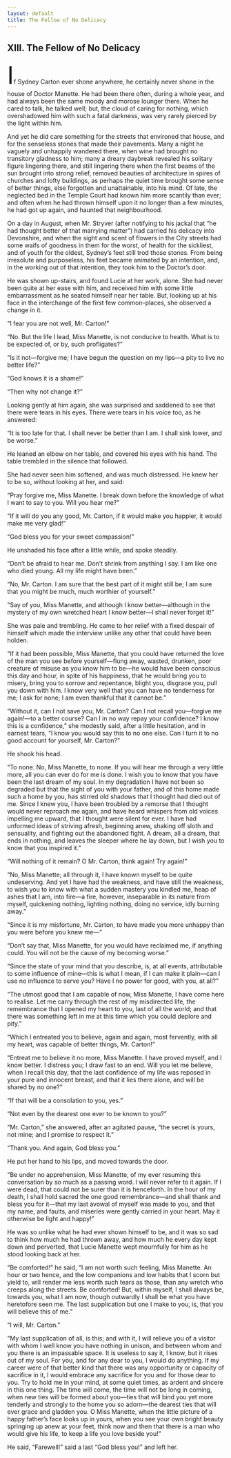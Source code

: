 ```yaml
---
layout: default
title: The Fellow of No Delicacy
---
```

## XIII. The Fellow of No Delicacy

<span class="dropcap" style="font-size: 4.00em">I</span>f Sydney Carton ever shone anywhere, he certainly never shone in the house of Doctor Manette. He had been there often, during a whole year, and had always been the same moody and morose lounger there. When he cared to talk, he talked well; but, the cloud of caring for nothing, which overshadowed him with such a fatal darkness, was very rarely pierced by the light within him.

And yet he did care something for the streets that environed that house, and for the senseless stones that made their pavements. Many a night he vaguely and unhappily wandered there, when wine had brought no transitory gladness to him; many a dreary daybreak revealed his solitary figure lingering there, and still lingering there when the first beams of the sun brought into strong relief, removed beauties of architecture in spires of churches and lofty buildings, as perhaps the quiet time brought some sense of better things, else forgotten and unattainable, into his mind. Of late, the neglected bed in the Temple Court had known him more scantily than ever; and often when he had thrown himself upon it no longer than a few minutes, he had got up again, and haunted that neighbourhood.

On a day in August, when Mr. Stryver (after notifying to his jackal that “he had thought better of that marrying matter”) had carried his delicacy into Devonshire, and when the sight and scent of flowers in the City streets had some waifs of goodness in them for the worst, of health for the sickliest, and of youth for the oldest, Sydney’s feet still trod those stones. From being irresolute and purposeless, his feet became animated by an intention, and, in the working out of that intention, they took him to the Doctor’s door.

He was shown up-stairs, and found Lucie at her work, alone. She had never been quite at her ease with him, and received him with some little embarrassment as he seated himself near her table. But, looking up at his face in the interchange of the first few common-places, she observed a change in it.

“I fear you are not well, Mr. Carton!”

“No. But the life I lead, Miss Manette, is not conducive to health. What is to be expected of, or by, such profligates?”

“Is it not—forgive me; I have begun the question on my lips—a pity to live no better life?”

“God knows it is a shame!”

“Then why not change it?”

Looking gently at him again, she was surprised and saddened to see that there were tears in his eyes. There were tears in his voice too, as he answered:

“It is too late for that. I shall never be better than I am. I shall sink lower, and be worse.”

He leaned an elbow on her table, and covered his eyes with his hand. The table trembled in the silence that followed.

She had never seen him softened, and was much distressed. He knew her to be so, without looking at her, and said:

“Pray forgive me, Miss Manette. I break down before the knowledge of what I want to say to you. Will you hear me?”

“If it will do you any good, Mr. Carton, if it would make you happier, it would make me very glad!”

“God bless you for your sweet compassion!”

He unshaded his face after a little while, and spoke steadily.

“Don’t be afraid to hear me. Don’t shrink from anything I say. I am like one who died young. All my life might have been.”

“No, Mr. Carton. I am sure that the best part of it might still be; I am sure that you might be much, much worthier of yourself.”

“Say of you, Miss Manette, and although I know better—although in the mystery of my own wretched heart I know better—I shall never forget it!”

She was pale and trembling. He came to her relief with a fixed despair of himself which made the interview unlike any other that could have been holden.

“If it had been possible, Miss Manette, that you could have returned the love of the man you see before yourself—flung away, wasted, drunken, poor creature of misuse as you know him to be—he would have been conscious this day and hour, in spite of his happiness, that he would bring you to misery, bring you to sorrow and repentance, blight you, disgrace you, pull you down with him. I know very well that you can have no tenderness for me; I ask for none; I am even thankful that it cannot be.”

“Without it, can I not save you, Mr. Carton? Can I not recall you—forgive me again!—to a better course? Can I in no way repay your confidence? I know this is a confidence,” she modestly said, after a little hesitation, and in earnest tears, “I know you would say this to no one else. Can I turn it to no good account for yourself, Mr. Carton?”

He shook his head.

“To none. No, Miss Manette, to none. If you will hear me through a very little more, all you can ever do for me is done. I wish you to know that you have been the last dream of my soul. In my degradation I have not been so degraded but that the sight of you with your father, and of this home made such a home by you, has stirred old shadows that I thought had died out of me. Since I knew you, I have been troubled by a remorse that I thought would never reproach me again, and have heard whispers from old voices impelling me upward, that I thought were silent for ever. I have had unformed ideas of striving afresh, beginning anew, shaking off sloth and sensuality, and fighting out the abandoned fight. A dream, all a dream, that ends in nothing, and leaves the sleeper where he lay down, but I wish you to know that you inspired it.”

“Will nothing of it remain? O Mr. Carton, think again! Try again!”

“No, Miss Manette; all through it, I have known myself to be quite undeserving. And yet I have had the weakness, and have still the weakness, to wish you to know with what a sudden mastery you kindled me, heap of ashes that I am, into fire—a fire, however, inseparable in its nature from myself, quickening nothing, lighting nothing, doing no service, idly burning away.”

“Since it is my misfortune, Mr. Carton, to have made you more unhappy than you were before you knew me—”

“Don’t say that, Miss Manette, for you would have reclaimed me, if anything could. You will not be the cause of my becoming worse.”

“Since the state of your mind that you describe, is, at all events, attributable to some influence of mine—this is what I mean, if I can make it plain—can I use no influence to serve you? Have I no power for good, with you, at all?”

“The utmost good that I am capable of now, Miss Manette, I have come here to realise. Let me carry through the rest of my misdirected life, the remembrance that I opened my heart to you, last of all the world; and that there was something left in me at this time which you could deplore and pity.”

“Which I entreated you to believe, again and again, most fervently, with all my heart, was capable of better things, Mr. Carton!”

“Entreat me to believe it no more, Miss Manette. I have proved myself, and I know better. I distress you; I draw fast to an end. Will you let me believe, when I recall this day, that the last confidence of my life was reposed in your pure and innocent breast, and that it lies there alone, and will be shared by no one?”

“If that will be a consolation to you, yes.”

“Not even by the dearest one ever to be known to you?”

“Mr. Carton,” she answered, after an agitated pause, “the secret is yours, not mine; and I promise to respect it.”

“Thank you. And again, God bless you.”

He put her hand to his lips, and moved towards the door.

“Be under no apprehension, Miss Manette, of my ever resuming this conversation by so much as a passing word. I will never refer to it again. If I were dead, that could not be surer than it is henceforth. In the hour of my death, I shall hold sacred the one good remembrance—and shall thank and bless you for it—that my last avowal of myself was made to you, and that my name, and faults, and miseries were gently carried in your heart. May it otherwise be light and happy!”

He was so unlike what he had ever shown himself to be, and it was so sad to think how much he had thrown away, and how much he every day kept down and perverted, that Lucie Manette wept mournfully for him as he stood looking back at her.

“Be comforted!” he said, “I am not worth such feeling, Miss Manette. An hour or two hence, and the low companions and low habits that I scorn but yield to, will render me less worth such tears as those, than any wretch who creeps along the streets. Be comforted! But, within myself, I shall always be, towards you, what I am now, though outwardly I shall be what you have heretofore seen me. The last supplication but one I make to you, is, that you will believe this of me.”

“I will, Mr. Carton.”

“My last supplication of all, is this; and with it, I will relieve you of a visitor with whom I well know you have nothing in unison, and between whom and you there is an impassable space. It is useless to say it, I know, but it rises out of my soul. For you, and for any dear to you, I would do anything. If my career were of that better kind that there was any opportunity or capacity of sacrifice in it, I would embrace any sacrifice for you and for those dear to you. Try to hold me in your mind, at some quiet times, as ardent and sincere in this one thing. The time will come, the time will not be long in coming, when new ties will be formed about you—ties that will bind you yet more tenderly and strongly to the home you so adorn—the dearest ties that will ever grace and gladden you. O Miss Manette, when the little picture of a happy father’s face looks up in yours, when you see your own bright beauty springing up anew at your feet, think now and then that there is a man who would give his life, to keep a life you love beside you!”

He said, “Farewell!” said a last “God bless you!” and left her.

